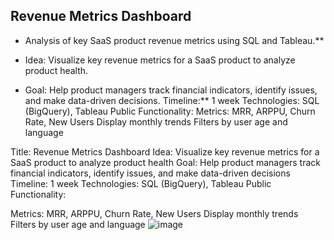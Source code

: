 ## Revenue Metrics Dashboard


* Analysis of key SaaS product revenue metrics using SQL and Tableau.**

* Idea: Visualize key revenue metrics for a SaaS product to analyze product health.
* Goal: Help product managers track financial indicators, identify issues, and make data-driven decisions.
Timeline:** 1 week
Technologies:  SQL (BigQuery), Tableau Public
Functionality:
Metrics: MRR, ARPPU, Churn Rate, New Users
Display monthly trends
Filters by user age and language

Title: Revenue Metrics Dashboard
Idea: Visualize key revenue metrics for a SaaS product to analyze product health
Goal: Help product managers track financial indicators, identify issues, and make data-driven decisions
Timeline: 1 week
Technologies: SQL (BigQuery), Tableau Public
Functionality:

Metrics: MRR, ARPPU, Churn Rate, New Users
Display monthly trends
Filters by user age and language
![image](https://github.com/user-attachments/assets/e6bab6fd-7522-4e8f-b388-06bdae1faab5)
